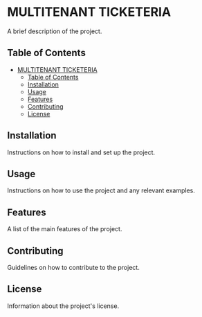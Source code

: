 # MULTITENANT TICKETERIA

A brief description of the project.

## Table of Contents

- [MULTITENANT TICKETERIA](#multitenant-ticketeria)
  - [Table of Contents](#table-of-contents)
  - [Installation](#installation)
  - [Usage](#usage)
  - [Features](#features)
  - [Contributing](#contributing)
  - [License](#license)

## Installation

Instructions on how to install and set up the project.

## Usage

Instructions on how to use the project and any relevant examples.

## Features

A list of the main features of the project.

## Contributing

Guidelines on how to contribute to the project.

## License

Information about the project's license.

